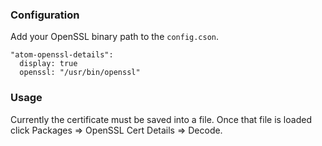 ### Configuration

Add your OpenSSL binary path to the `config.cson`.

```
"atom-openssl-details":
  display: true
  openssl: "/usr/bin/openssl"
```

### Usage

Currently the certificate must be saved into a file. Once that file is loaded click Packages => OpenSSL Cert Details => Decode.
